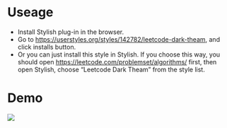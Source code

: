 # Useage

- Install Stylish plug-in in the browser.
- Go to https://userstyles.org/styles/142782/leetcode-dark-theam, and click installs button.
- Or you can just install this style in Stylish. If you choose this way, you should open https://leetcode.com/problemset/algorithms/ first, then open Stylish, choose “Leetcode Dark Theam” from the style list.

# Demo

![](https://github.com/CyC2018/Leetcode-Dark-Theam/blob/master/1.png)
